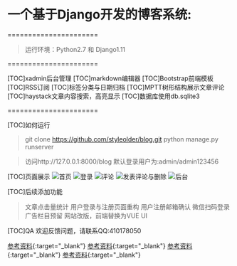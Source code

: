 <h1>一个基于Django开发的博客系统:</h1>

======================


>运行环境：Python2.7 和 Django1.11

======================

[TOC]xadmin后台管理
[TOC]markdown编辑器
[TOC]Bootstrap前端模板
[TOC]RSS订阅
[TOC]标签分类与日期归档
[TOC]MPTT树形结构展示文章评论
[TOC]haystack文章内容搜索，高亮显示
[TOC]数据库使用db.sqlite3

======================

[TOC]如何运行
>git clone https://github.com/styleolder/blog.git
>python manage.py runserver

>访问http://127.0.0.1:8000/blog
>默认登录用户为:admin/admin123456

[TOC]页面展示
![](./showtime/01.png '首页')
![](./showtime/02.png '登录')
![](./showtime/03.png '评论')
![](./showtime/04.png '发表评论与删除')
![](./showtime/05.png '后台')


[TOC]后续添加功能
>文章点击量统计
>用户登录与注册页面重构
>用户注册邮箱确认
>微信扫码登录
>广告栏目预留
>网站改版，前端替换为VUE UI


[TOC]QA
欢迎反馈问题，请联系QQ:410178050


[参考资料](http://www.bootcss.com/"Bootstarp中文网站"){:target="_blank"} 
[参考资料](https://github.com/zmrenwu/django-zmrenwu-blog "zmrenwu的github"){:target="_blank"} 
[参考资料](https://www.jianshu.com/p/b03a8d7b1719"Markdown语法"){:target="_blank"}
[参考资料](http://www.fontawesome.com.cn/"字体图标"){:target="_blank"}
